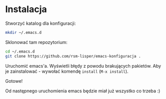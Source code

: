 
# Instalacja

Stworzyć katalog dla konfiguracji:
```sh
mkdir ~/.emacs.d
```
Sklonować tam repozytorium:
```sh
cd ~/.emacs.d
git clone https://github.com/rsm-lisper/emacs-konfiguracja .
```
Uruchomić emacs'a. Wyświetli błędy z powodu brakujących pakietów. Aby je zainstalować - wywołać komendę `install` (`M-x install`).

Gotowe!

Od następnego uruchomienia emacs będzie miał już wszystko co trzeba :)


